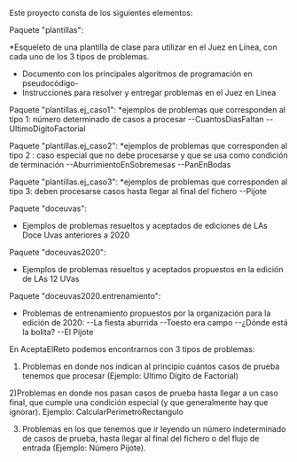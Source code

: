 Este proyecto consta de los siguientes elementos:

Paquete "plantillas":

*Esqueleto de una plantilla de clase para utilizar en el Juez en Línea, con cada uno de los 3 tipos de problemas.
* Documento con los principales algoritmos de programación en pseudocódigo-
* Instrucciones para resolver y entregar problemas en el Juez en Línea

Paquete "plantillas.ej_caso1":
*ejemplos de problemas que corresponden al  tipo 1: número determinado de casos a procesar
--CuantosDiasFaltan
--UltimoDigitoFactorial

Paquete "plantillas.ej_caso2":
*ejemplos de problemas que corresponden al tipo 2 : caso especial que no debe procesarse y que se usa como condición de terminación
--AburrimientoEnSobremesas
--PanEnBodas

Paquete "plantillas.ej_caso3":
*ejemplos de problemas que corresponden al tipo 3: deben procesarse casos hasta llegar al final del fichero
--Pijote

Paquete "doceuvas":
* Ejemplos de problemas resueltos y aceptados de ediciones de LAs Doce Uvas anteriores a 2020

Paquete "doceuvas2020":
* Ejemplos de problemas resueltos y aceptados propuestos en la edición de LAs 12 UVas

Paquete "doceuvas2020.entrenamiento":
* Problemas de entrenamiento propuestos por la organización para la edición de 2020:
--La fiesta aburrida
--Toesto era campo
--¿Dónde está la bolita?
--El Pijote


En AceptaElReto podemos encontrarnos con 3 tipos de problemas:


1) Problemas en donde nos indican al principio cuántos casos de prueba tenemos que procesar (Ejemplo: Ultimo Dígito de  Factorial)

2)Problemas en donde nos pasan casos de prueba hasta llegar a un caso final, que cumple una
condición especial (y que generalmente hay que ignorar). Ejemplo: CalcularPerimetroRectangulo

3) Problemas en los que tenemos que ir leyendo un número indeterminado de casos de prueba, hasta llegar al final del fichero o del flujo de entrada (Ejemplo: Número Pijote).